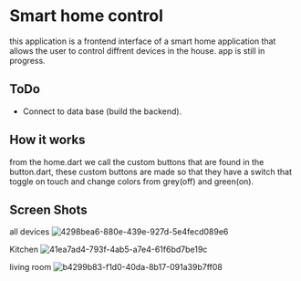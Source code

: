 # Smart home control

this application is a frontend interface of a smart home application that allows the user to control diffrent devices in the house. app is still in progress.

## ToDo
* Connect to data base (build the backend).

## How it works

from the home.dart we call the custom buttons that are found in the button.dart, these custom buttons are made so that they have a switch that toggle on touch and change colors from grey(off) and green(on).

## Screen Shots 

all devices
![4298bea6-880e-439e-927d-5e4fecd089e6](https://user-images.githubusercontent.com/71787197/171300163-3063a0b4-6ef6-42ec-b862-01d641ebea1f.jpg)

Kitchen
![41ea7ad4-793f-4ab5-a7e4-61f6bd7be19c](https://user-images.githubusercontent.com/71787197/171300199-f05c7739-c348-4c6e-bba4-c752baf19ed8.jpg)

living room
![b4299b83-f1d0-40da-8b17-091a39b7ff08](https://user-images.githubusercontent.com/71787197/171300225-80648978-5771-4c23-9906-f1d27f910599.jpg)
